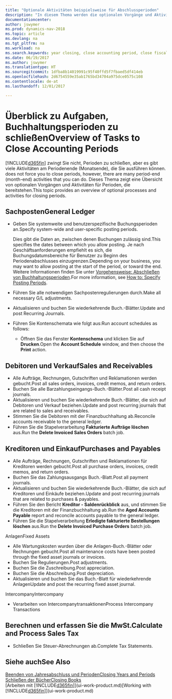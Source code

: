 ```yaml
---
title: "Optionale Aktivitäten beispielsweise für Abschlussperioden"
description: "In diesem Thema werden die optionalen Vorgänge und Aktivitäten Abschlussbuchhaltungsperioden in Dynamics NAV dargelegt."
documentationcenter: 
author: jswymer
ms.prod: dynamics-nav-2018
ms.topic: article
ms.devlang: na
ms.tgt_pltfrm: na
ms.workload: na
ms.search.keywords: year closing, close accounting period, close fiscal year, aging, creditor payments, vendor payments
ms.date: 06/19/2017
ms.author: jswymer
ms.translationtype: HT
ms.sourcegitcommit: 1dfba8b14019991c95f40ffd5f7fbaed5df414eb
ms.openlocfilehash: 2d6754559e35ab1765bd34704a975dce0575c108
ms.contentlocale: de-at
ms.lasthandoff: 12/01/2017

---
```

# <a name="overview-of-tasks-to-close-accounting-periods"></a><span data-ttu-id="0a59d-103">Überblick zu Aufgaben, Buchhaltungsperioden zu schließen</span><span class="sxs-lookup"><span data-stu-id="0a59d-103">Overview of Tasks to Close Accounting Periods</span></span>
[!INCLUDE[d365fin](includes/d365fin_md.md)]<span data-ttu-id="0a59d-104"> zwingt Sie nicht, Perioden zu schließen, aber es gibt viele Aktivitäten am Periodenende (Monatsende), die Sie ausführen können.</span><span class="sxs-lookup"><span data-stu-id="0a59d-104"> does not force you to close periods, however, there are many period-end (month-end) activities that you can do.</span></span> <span data-ttu-id="0a59d-105">Dieses Thema zeigt eine Übersicht von optionalen Vorgängen und Aktivitäten für Perioden, die bereitstehen.</span><span class="sxs-lookup"><span data-stu-id="0a59d-105">This topic provides an overview of optional processes and activities for closing periods.</span></span>  

## <a name="general-ledger"></a><span data-ttu-id="0a59d-106">Sachposten</span><span class="sxs-lookup"><span data-stu-id="0a59d-106">General Ledger</span></span>
* <span data-ttu-id="0a59d-107">Geben Sie systemweite und benutzerspezifische Buchungsperioden an.</span><span class="sxs-lookup"><span data-stu-id="0a59d-107">Specify system-wide and user-specific posting periods.</span></span>  

    <span data-ttu-id="0a59d-108">Dies gibt die Daten an, zwischen denen Buchungen zulässig sind.</span><span class="sxs-lookup"><span data-stu-id="0a59d-108">This specifies the dates between which you allow posting.</span></span> <span data-ttu-id="0a59d-109">Je nach Geschäftsanforderungen empfiehlt es sich, die Buchungsdatumsbereiche für Benutzer zu Beginn des Periodenabschlusses einzugrenzen.</span><span class="sxs-lookup"><span data-stu-id="0a59d-109">Depending on your business, you may want to allow posting at the start of the period, or toward the end.</span></span> <span data-ttu-id="0a59d-110">Weitere Informationen finden Sie unter [Vorgehensweise: Abschließen von Buchhaltungsperioden](finance-how-specify-posting-periods.md).</span><span class="sxs-lookup"><span data-stu-id="0a59d-110">For more information, see [How to: Specify Posting Periods](finance-how-specify-posting-periods.md).</span></span>  
* <span data-ttu-id="0a59d-111">Führen Sie alle notwendigen Sachpostenregulierungen durch.</span><span class="sxs-lookup"><span data-stu-id="0a59d-111">Make all necessary G/L adjustments.</span></span>  
* <span data-ttu-id="0a59d-112">Aktualisieren und buchen Sie wiederkehrende Buch.-Blätter.</span><span class="sxs-lookup"><span data-stu-id="0a59d-112">Update and post Recurring Journals.</span></span>  
  <!--* Process Consolidations-->
* <span data-ttu-id="0a59d-113">Führen Sie Kontenschemata wie folgt aus:</span><span class="sxs-lookup"><span data-stu-id="0a59d-113">Run account schedules as follows:</span></span>  
  * <span data-ttu-id="0a59d-114">Öffnen Sie das Fenster **Kontenschema** und klicken Sie auf **Drucken**.</span><span class="sxs-lookup"><span data-stu-id="0a59d-114">Open the **Account Schedule** window, and then choose the **Print** action.</span></span>  

## <a name="sales-and-receivables"></a><span data-ttu-id="0a59d-115">Debitoren und Verkauf</span><span class="sxs-lookup"><span data-stu-id="0a59d-115">Sales and Receivables</span></span>
* <span data-ttu-id="0a59d-116">Alle Aufträge, Rechnungen, Gutschriften und Reklamationen werden gebucht.</span><span class="sxs-lookup"><span data-stu-id="0a59d-116">Post all sales orders, invoices, credit memos, and return orders.</span></span>  
* <span data-ttu-id="0a59d-117">Buchen Sie alle Barzahlungseingangs-Buch.-Blätter.</span><span class="sxs-lookup"><span data-stu-id="0a59d-117">Post all cash receipt journals.</span></span>  
* <span data-ttu-id="0a59d-118">Aktualisieren und buchen Sie wiederkehrende Buch.-Blätter, die sich auf Debitoren und Verkauf beziehen.</span><span class="sxs-lookup"><span data-stu-id="0a59d-118">Update and post recurring journals that are related to sales and receivables.</span></span>  
* <span data-ttu-id="0a59d-119">Stimmen Sie die Debitoren mit der Finanzbuchhaltung ab.</span><span class="sxs-lookup"><span data-stu-id="0a59d-119">Reconcile accounts receivable to the general ledger.</span></span>  
* <span data-ttu-id="0a59d-120">Führen Sie die Stapelverarbeitung **Fakturierte Aufträge löschen** aus.</span><span class="sxs-lookup"><span data-stu-id="0a59d-120">Run the **Delete Invoiced Sales Orders** batch job.</span></span>  

## <a name="purchases-and-payables"></a><span data-ttu-id="0a59d-121">Kreditoren und Einkauf</span><span class="sxs-lookup"><span data-stu-id="0a59d-121">Purchases and Payables</span></span>
* <span data-ttu-id="0a59d-122">Alle Aufträge, Rechnungen, Gutschriften und Reklamationen für Kreditoren werden gebucht.</span><span class="sxs-lookup"><span data-stu-id="0a59d-122">Post all purchase orders, invoices, credit memos, and return orders.</span></span>  
* <span data-ttu-id="0a59d-123">Buchen Sie das Zahlungsausgangs Buch.-Blatt.</span><span class="sxs-lookup"><span data-stu-id="0a59d-123">Post all payment journals.</span></span>  
* <span data-ttu-id="0a59d-124">Aktualisieren und buchen Sie wiederkehrende Buch.-Blätter, die sich auf Kreditoren und Einkäufe beziehen.</span><span class="sxs-lookup"><span data-stu-id="0a59d-124">Update and post recurring journals that are related to purchases & payables.</span></span>  
* <span data-ttu-id="0a59d-125">Führen Sie den Bericht **Kreditor - Saldenrückblick** aus, und stimmen Sie die Kreditoren mit der Finanzbuchhaltung ab.</span><span class="sxs-lookup"><span data-stu-id="0a59d-125">Run the **Aged Accounts Payable** report and reconcile accounts payable to the general ledger.</span></span>  
* <span data-ttu-id="0a59d-126">Führen Sie die Stapelverarbeitung **Erledigte fakturierte Bestellungen löschen** aus.</span><span class="sxs-lookup"><span data-stu-id="0a59d-126">Run the **Delete Invoiced Purchase Orders** batch job.</span></span>  

<span data-ttu-id="0a59d-127">Anlagen</span><span class="sxs-lookup"><span data-stu-id="0a59d-127">Fixed Assets</span></span>
* <span data-ttu-id="0a59d-128">Alle Wartungskosten wurden über die Anlagen-Buch.-Blätter oder Rechnungen gebucht.</span><span class="sxs-lookup"><span data-stu-id="0a59d-128">Post all maintenance costs have been posted through the fixed asset journals or invoices.</span></span>
* <span data-ttu-id="0a59d-129">Buchen Sie Regulierungen.</span><span class="sxs-lookup"><span data-stu-id="0a59d-129">Post adjustments.</span></span>
* <span data-ttu-id="0a59d-130">Buchen Sie die Zuschreibung.</span><span class="sxs-lookup"><span data-stu-id="0a59d-130">Post appreciation.</span></span>
* <span data-ttu-id="0a59d-131">Buchen Sie die Abschreibung.</span><span class="sxs-lookup"><span data-stu-id="0a59d-131">Post depreciation.</span></span>
* <span data-ttu-id="0a59d-132">Aktualisieren und buchen Sie das Buch.-Blatt für wiederkehrende Anlagen</span><span class="sxs-lookup"><span data-stu-id="0a59d-132">Update and post the recurring fixed asset journal.</span></span>

<span data-ttu-id="0a59d-133">Intercompany</span><span class="sxs-lookup"><span data-stu-id="0a59d-133">Intercompany</span></span>
* <span data-ttu-id="0a59d-134">Verarbeiten von Intercompanytransaktionen</span><span class="sxs-lookup"><span data-stu-id="0a59d-134">Process Intercompany Transactions</span></span>

## <a name="calculate-and-process-sales-tax"></a><span data-ttu-id="0a59d-135">Berechnen und erfassen Sie die MwSt.</span><span class="sxs-lookup"><span data-stu-id="0a59d-135">Calculate and Process Sales Tax</span></span>
* <span data-ttu-id="0a59d-136">Schließen Sie Steuer-Abrechnungen ab.</span><span class="sxs-lookup"><span data-stu-id="0a59d-136">Complete Tax Statements.</span></span>  

## <a name="see-also"></a><span data-ttu-id="0a59d-137">Siehe auch</span><span class="sxs-lookup"><span data-stu-id="0a59d-137">See Also</span></span>
[<span data-ttu-id="0a59d-138">Beenden von Jahresabschluss und Perioden</span><span class="sxs-lookup"><span data-stu-id="0a59d-138">Closing Years and Periods</span></span>](year-close-years-periods.md)  
[<span data-ttu-id="0a59d-139">Schließen der Bücher</span><span class="sxs-lookup"><span data-stu-id="0a59d-139">Closing Books</span></span>](year-close-books.md)  
<span data-ttu-id="0a59d-140">[Arbeiten mit [!INCLUDE[d365fin](includes/d365fin_md.md)]](ui-work-product.md)</span><span class="sxs-lookup"><span data-stu-id="0a59d-140">[Working with [!INCLUDE[d365fin](includes/d365fin_md.md)]](ui-work-product.md)</span></span>

